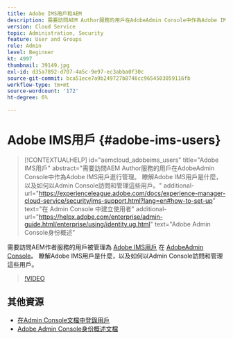 ```yaml
---
title: Adobe IMS用戶和AEM
description: 需要訪問AEM Author服務的用戶在AdobeAdmin Console中作為Adobe IMS用戶進行管理。 瞭解Adobe IMS用戶是什麼，以及如何以Admin Console訪問和管理這些用戶。
version: Cloud Service
topic: Administration, Security
feature: User and Groups
role: Admin
level: Beginner
kt: 4997
thumbnail: 39149.jpg
exl-id: d35a7892-d707-4a5c-9e97-ec3abba0f30c
source-git-commit: bca51ece7a9b249727b8746cc9654503059116fb
workflow-type: tm+mt
source-wordcount: '172'
ht-degree: 6%

---
```


# Adobe IMS用戶 {#adobe-ims-users}

>[!CONTEXTUALHELP]
>id="aemcloud_adobeims_users"
>title="Adobe IMS用戶"
>abstract="需要訪問AEM Author服務的用戶在AdobeAdmin Console中作為Adobe IMS用戶進行管理。 瞭解Adobe IMS用戶是什麼，以及如何以Admin Console訪問和管理這些用戶。"
>additional-url="https://experienceleague.adobe.com/docs/experience-manager-cloud-service/security/ims-support.html?lang=en#how-to-set-up" text="在 Admin Console 中建立使用者"
>additional-url="https://helpx.adobe.com/enterprise/admin-guide.html/enterprise/using/identity.ug.html" text="Adobe Admin Console身份概述"

需要訪問AEM作者服務的用戶被管理為 [Adobe IMS用戶](https://helpx.adobe.com/tw/enterprise/using/set-up-identity.html) 在 [AdobeAdmin Console](https://adminconsole.adobe.com)。 瞭解Adobe IMS用戶是什麼，以及如何以Admin Console訪問和管理這些用戶。

>[!VIDEO](https://video.tv.adobe.com/v/39149/?quality=12&learn=on)

## 其他資源

+ [在Admin Console文檔中登錄用戶](https://experienceleague.adobe.com/docs/experience-manager-cloud-service/security/ims-support.html#onboarding-users-in-admin-console)
+ [Adobe Admin Console身份概述文檔](https://helpx.adobe.com/enterprise/using/identity.html)
